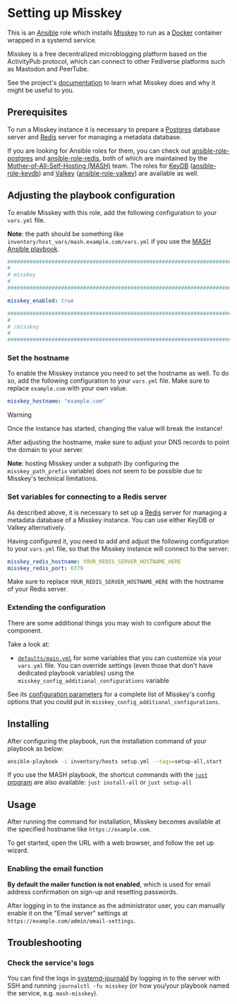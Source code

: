 <!--
SPDX-FileCopyrightText: 2020 - 2024 MDAD project contributors
SPDX-FileCopyrightText: 2020 - 2024 Slavi Pantaleev
SPDX-FileCopyrightText: 2020 Aaron Raimist
SPDX-FileCopyrightText: 2020 Chris van Dijk
SPDX-FileCopyrightText: 2020 Dominik Zajac
SPDX-FileCopyrightText: 2020 Mickaël Cornière
SPDX-FileCopyrightText: 2022 François Darveau
SPDX-FileCopyrightText: 2022 Julian Foad
SPDX-FileCopyrightText: 2022 Warren Bailey
SPDX-FileCopyrightText: 2023 Antonis Christofides
SPDX-FileCopyrightText: 2023 Felix Stupp
SPDX-FileCopyrightText: 2023 Pierre 'McFly' Marty
SPDX-FileCopyrightText: 2024 - 2025 Suguru Hirahara

SPDX-License-Identifier: AGPL-3.0-or-later
-->

# Setting up Misskey

This is an [Ansible](https://www.ansible.com/) role which installs [Misskey](https://misskey-hub.net/en/) to run as a [Docker](https://www.docker.com/) container wrapped in a systemd service.

Misskey is a free decentralized microblogging platform based on the ActivityPub protocol, which can connect to other Fediverse platforms such as Mastodon and PeerTube.

See the project's [documentation](https://misskey-hub.net/en/docs/) to learn what Misskey does and why it might be useful to you.

## Prerequisites

To run a Misskey instance it is necessary to prepare a [Postgres](https://www.postgresql.org/) database server and [Redis](https://redis.io/) server for managing a metadata database.

If you are looking for Ansible roles for them, you can check out [ansible-role-postgres](https://github.com/mother-of-all-self-hosting/ansible-role-postgres) and [ansible-role-redis](https://github.com/mother-of-all-self-hosting/ansible-role-redis), both of which are maintained by the [Mother-of-All-Self-Hosting (MASH)](https://github.com/mother-of-all-self-hosting) team. The roles for [KeyDB](https://keydb.dev/) ([ansible-role-keydb](https://github.com/mother-of-all-self-hosting/ansible-role-keydb)) and [Valkey](https://valkey.io/) ([ansible-role-valkey](https://github.com/mother-of-all-self-hosting/ansible-role-valkey)) are available as well.

## Adjusting the playbook configuration

To enable Misskey with this role, add the following configuration to your `vars.yml` file.

**Note**: the path should be something like `inventory/host_vars/mash.example.com/vars.yml` if you use the [MASH Ansible playbook](https://github.com/mother-of-all-self-hosting/mash-playbook).

```yaml
########################################################################
#                                                                      #
# misskey                                                              #
#                                                                      #
########################################################################

misskey_enabled: true

########################################################################
#                                                                      #
# /misskey                                                             #
#                                                                      #
########################################################################
```

### Set the hostname

To enable the Misskey instance you need to set the hostname as well. To do so, add the following configuration to your `vars.yml` file. Make sure to replace `example.com` with your own value.

```yaml
misskey_hostname: "example.com"
```

>[!WARNING]
> Once the instance has started, changing the value will break the instance!

After adjusting the hostname, make sure to adjust your DNS records to point the domain to your server.

**Note**: hosting Misskey under a subpath (by configuring the `misskey_path_prefix` variable) does not seem to be possible due to Misskey's technical limitations.

### Set variables for connecting to a Redis server

As described above, it is necessary to set up a [Redis](https://redis.io/) server for managing a metadata database of a Misskey instance. You can use either KeyDB or Valkey alternatively.

Having configured it, you need to add and adjust the following configuration to your `vars.yml` file, so that the Misskey instance will connect to the server:

```yaml
misskey_redis_hostname: YOUR_REDIS_SERVER_HOSTNAME_HERE
misskey_redis_port: 6379
```

Make sure to replace `YOUR_REDIS_SERVER_HOSTNAME_HERE` with the hostname of your Redis server.

### Extending the configuration

There are some additional things you may wish to configure about the component.

Take a look at:

- [`defaults/main.yml`](../defaults/main.yml) for some variables that you can customize via your `vars.yml` file. You can override settings (even those that don't have dedicated playbook variables) using the `misskey_config_additional_configurations` variable

See its [configuration parameters](https://github.com/misskey-dev/misskey/blob/master/.config/docker_example.yml) for a complete list of Misskey's config options that you could put in `misskey_config_additional_configurations`.

## Installing

After configuring the playbook, run the installation command of your playbook as below:

```sh
ansible-playbook -i inventory/hosts setup.yml --tags=setup-all,start
```

If you use the MASH playbook, the shortcut commands with the [`just` program](https://github.com/mother-of-all-self-hosting/mash-playbook/blob/main/docs/just.md) are also available: `just install-all` or `just setup-all`

## Usage

After running the command for installation, Misskey becomes available at the specified hostname like `https://example.com`.

To get started, open the URL with a web browser, and follow the set up wizard.

### Enabling the email function

**By default the mailer function is not enabled**, which is used for email address confirmation on sign-up and resetting passwords.

After logging in to the instance as the administrator user, you can manually enable it on the "Email server" settings at `https://example.com/admin/email-settings`.

## Troubleshooting

### Check the service's logs

You can find the logs in [systemd-journald](https://www.freedesktop.org/software/systemd/man/systemd-journald.service.html) by logging in to the server with SSH and running `journalctl -fu misskey` (or how you/your playbook named the service, e.g. `mash-misskey`).
